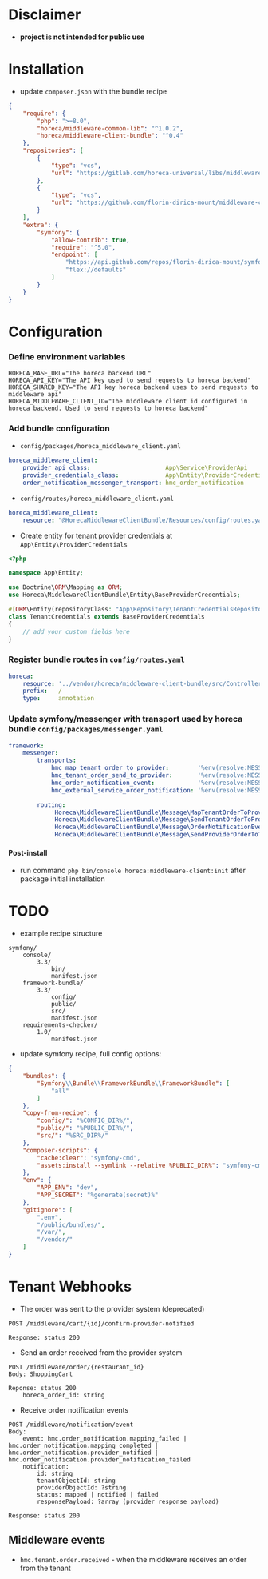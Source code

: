 # Disclaimer

- **project is not intended for public use**

# Installation

- update `composer.json` with the bundle recipe

```json
{
    "require": {
        "php": ">=8.0",
        "horeca/middleware-common-lib": "^1.0.2",
        "horeca/middleware-client-bundle": "^0.4"
    },
    "repositories": [
        {
            "type": "vcs",
            "url": "https://gitlab.com/horeca-universal/libs/middleware-common-lib.git"
        },
        {
            "type": "vcs",
            "url": "https://github.com/florin-dirica-mount/middleware-client-bundle.git"
        }
    ],
    "extra": {
        "symfony": {
            "allow-contrib": true,
            "require": "^5.0",
            "endpoint": [
                "https://api.github.com/repos/florin-dirica-mount/symfony-recipes/contents/index.json",
                "flex://defaults"
            ]
        }
    }
}
```

Configuration
=====

### Define environment variables

```dotenv
HORECA_BASE_URL="The horeca backend URL"
HORECA_API_KEY="The API key used to send requests to horeca backend"
HORECA_SHARED_KEY="The API key horeca backend uses to send requests to middleware api"
HORECA_MIDDLEWARE_CLIENT_ID="The middleware client id configured in horeca backend. Used to send requests to horeca backend"
```

### Add bundle configuration

- `config/packages/horeca_middleware_client.yaml`

```yaml
horeca_middleware_client:
    provider_api_class:                     App\Service\ProviderApi
    provider_credentials_class:             App\Entity\ProviderCredentials # this entity must extend Horeca\MiddlewareClientBundle\Entity\BaseProviderCredentials
    order_notification_messenger_transport: hmc_order_notification
```

- `config/routes/horeca_middleware_client.yaml`

```yaml
horeca_middleware_client:
    resource: "@HorecaMiddlewareClientBundle/Resources/config/routes.yaml"
```

- Create entity for tenant provider credentials at `App\Entity\ProviderCredentials`

```php
<?php

namespace App\Entity;

use Doctrine\ORM\Mapping as ORM;
use Horeca\MiddlewareClientBundle\Entity\BaseProviderCredentials;

#[ORM\Entity(repositoryClass: "App\Repository\TenantCredentialsRepository")]
class TenantCredentials extends BaseProviderCredentials
{
    // add your custom fields here
}
```

### Register bundle routes in `config/routes.yaml`

```yaml
horeca:
    resource: '../vendor/horeca/middleware-client-bundle/src/Controller/'
    prefix:   /
    type:     annotation
```

### Update symfony/messenger with transport used by horeca bundle `config/packages/messenger.yaml`

```yaml
framework:
    messenger:
        transports:
            hmc_map_tenant_order_to_provider:        '%env(resolve:MESSENGER_TRANSPORT_DSN)%?queue_name=hmc_map_tenant_order_to_provider'
            hmc_tenant_order_send_to_provider:       '%env(resolve:MESSENGER_TRANSPORT_DSN)%?queue_name=hmc_tenant_order_send_to_provider'
            hmc_order_notification_event:            '%env(resolve:MESSENGER_TRANSPORT_DSN)%?queue_name=hmc_order_notification_event'
            hmc_external_service_order_notification: '%env(resolve:MESSENGER_TRANSPORT_DSN)%?queue_name=hmc_external_service_order_notification'

        routing:
            'Horeca\MiddlewareClientBundle\Message\MapTenantOrderToProviderMessage':  hmc_map_tenant_order_to_provider
            'Horeca\MiddlewareClientBundle\Message\SendTenantOrderToProviderMessage': hmc_tenant_order_send_to_provider
            'Horeca\MiddlewareClientBundle\Message\OrderNotificationEventMessage':    hmc_tenant_order_notification_event
            'Horeca\MiddlewareClientBundle\Message\SendProviderOrderToTenantMessage': hmc_external_service_order_notification
```

#### Post-install

- run command `php bin/console horeca:middleware-client:init` after package initial installation

# TODO

- example recipe structure

```text
symfony/
    console/
        3.3/
            bin/
            manifest.json
    framework-bundle/
        3.3/
            config/
            public/
            src/
            manifest.json
    requirements-checker/
        1.0/
            manifest.json
```

- update symfony recipe, full config options:

```json
{
    "bundles": {
        "Symfony\\Bundle\\FrameworkBundle\\FrameworkBundle": [
            "all"
        ]
    },
    "copy-from-recipe": {
        "config/": "%CONFIG_DIR%/",
        "public/": "%PUBLIC_DIR%/",
        "src/": "%SRC_DIR%/"
    },
    "composer-scripts": {
        "cache:clear": "symfony-cmd",
        "assets:install --symlink --relative %PUBLIC_DIR%": "symfony-cmd"
    },
    "env": {
        "APP_ENV": "dev",
        "APP_SECRET": "%generate(secret)%"
    },
    "gitignore": [
        ".env",
        "/public/bundles/",
        "/var/",
        "/vendor/"
    ]
}
```

# Tenant Webhooks

- The order was sent to the provider system (deprecated)

```
POST /middleware/cart/{id}/confirm-provider-notified

Response: status 200
```

- Send an order received from the provider system

```
POST /middleware/order/{restaurant_id}
Body: ShoppingCart

Reponse: status 200
    horeca_order_id: string
```

- Receive order notification events

```
POST /middleware/notification/event
Body:
    event: hmc.order_notification.mapping_failed | hmc.order_notification.mapping_completed | hmc.order_notification.provider_notified | hmc.order_notification.provider_notification_failed
    notification:
        id: string 
        tenantObjectId: string
        providerObjectId: ?string
        status: mapped | notified | failed
        responsePayload: ?array (provider response payload)

Response: status 200
```

## Middleware events

- `hmc.tenant.order.received` - when the middleware receives an order from the tenant